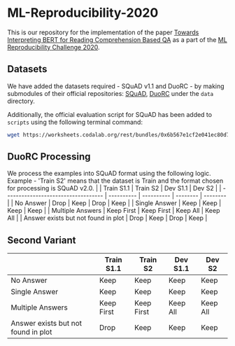 # ML-Reproducibility-2020

This is our repository for the implementation of the paper [Towards Interpreting BERT for Reading Comprehension Based QA](https://openreview.net/forum?id=bpDFfs40geg&referrer=%5BML%20Reproducibility%20Challenge%202020%5D(%2Fgroup%3Fid%3DML_Reproducibility_Challenge%2F2020)) as a part of the [ML Reproducibility Challenge 2020](https://openreview.net/group?id=ML_Reproducibility_Challenge/2020).

## Datasets

We have added the datasets required - SQuAD v1.1 and DuoRC - by making submodules of their official repositories: [SQuAD](https://github.com/rajpurkar/SQuAD-explorer), [DuoRC](https://github.com/duorc/duorc) under the `data` directory.

Additionally, the official evaluation script for SQuAD has been added to `scripts` using the following terminal command:

```sh
wget https://worksheets.codalab.org/rest/bundles/0x6b567e1cf2e041ec80d7098f031c5c9e/contents/blob/ -O ./scripts/evaluate.py
```


DuoRC Processing
----------------
We process the examples into SQuAD format using the following logic. 
Example - 'Train S2' means that the dataset is Train and the format chosen for processing is SQuAD v2.0.
|                                     | Train S1.1 | Train S2   | Dev S1.1 | Dev S2   |
| ----------------------------------- | ---------- | ---------- | -------- | -------- |
| No Answer                           | Drop       | Keep       | Drop     | Keep     |
| Single Answer                       | Keep       | Keep       | Keep     | Keep     |
| Multiple Answers                    | Keep First | Keep First | Keep All | Keep All |
| Answer exists but not found in plot | Drop       | Keep       | Drop     | Keep     |


Second Variant
--------------
|                                     | Train S1.1 | Train S2   | Dev S1.1 | Dev S2   |
| ----------------------------------- | ---------- | ---------- | -------- | -------- |
| No Answer                           | Keep       | Keep       | Keep     | Keep     |
| Single Answer                       | Keep       | Keep       | Keep     | Keep     |
| Multiple Answers                    | Keep First | Keep First | Keep All | Keep All |
| Answer exists but not found in plot | Drop       | Keep       | Keep     | Keep     |